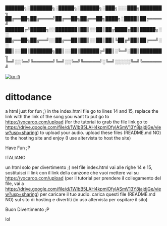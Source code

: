
██████╗░███████╗░█████╗░██████╗░███╗░░░███╗███████╗
██╔══██╗██╔════╝██╔══██╗██╔══██╗████╗░████║██╔════╝
██████╔╝█████╗░░███████║██║░░██║██╔████╔██║█████╗░░
██╔══██╗██╔══╝░░██╔══██║██║░░██║██║╚██╔╝██║██╔══╝░░
██║░░██║███████╗██║░░██║██████╔╝██║░╚═╝░██║███████╗
╚═╝░░╚═╝╚══════╝╚═╝░░╚═╝╚═════╝░╚═╝░░░░░╚═╝╚══════╝

[![ko-fi](https://ko-fi.com/img/githubbutton_sm.svg)](https://ko-fi.com/X8X6BF1SS)
# dittodance
a html just for fun ;)
in the index.html file go to lines 14 and 15, replace the link with the link of the song you want to put
go to https://vocaroo.com/upload
(for the tutorial to grab the file link go to https://drive.google.com/file/d/1WlbB5LAH4kpmlOfylASmV13Y8jajdjGe/view?usp=sharing)
to upload your audio.
upload these files (README.md NO) to the hosting site and enjoy (I use altervista to host the site)

Have Fun ;P

ITALIANO

un html solo per divertimento ;)
nel file index.html vai alle righe 14 e 15, sostituisci il link con il link della canzone che vuoi mettere
vai su https://vocaroo.com/upload
(per il tutorial per prendere il collegamento del file, vai a https://drive.google.com/file/d/1WlbB5LAH4kpmlOfylASmV13Y8jajdjGe/view?usp=sharing)
per caricare il tuo audio.
carica questi file (README.md NO) sul sito di hosting e divertiti (io uso altervista per ospitare il sito)

Buon Divertimento ;P

lol
